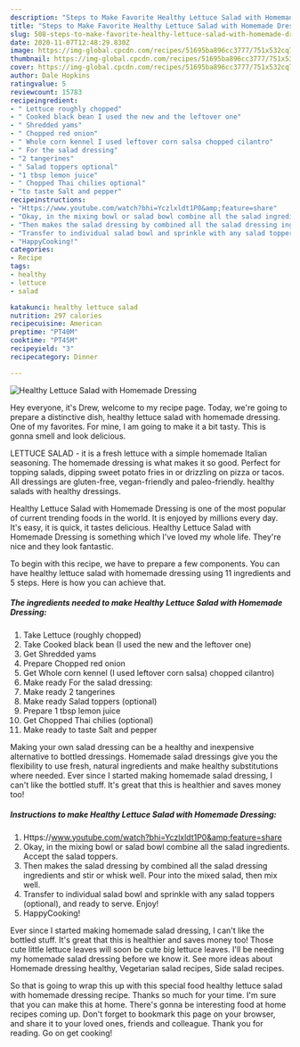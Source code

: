 ```yaml
---
description: "Steps to Make Favorite Healthy Lettuce Salad with Homemade Dressing"
title: "Steps to Make Favorite Healthy Lettuce Salad with Homemade Dressing"
slug: 508-steps-to-make-favorite-healthy-lettuce-salad-with-homemade-dressing
date: 2020-11-07T12:48:29.830Z
image: https://img-global.cpcdn.com/recipes/51695ba896cc3777/751x532cq70/healthy-lettuce-salad-with-homemade-dressing-recipe-main-photo.jpg
thumbnail: https://img-global.cpcdn.com/recipes/51695ba896cc3777/751x532cq70/healthy-lettuce-salad-with-homemade-dressing-recipe-main-photo.jpg
cover: https://img-global.cpcdn.com/recipes/51695ba896cc3777/751x532cq70/healthy-lettuce-salad-with-homemade-dressing-recipe-main-photo.jpg
author: Dale Hopkins
ratingvalue: 5
reviewcount: 15783
recipeingredient:
- " Lettuce roughly chopped"
- " Cooked black bean I used the new and the leftover one"
- " Shredded yams"
- " Chopped red onion"
- " Whole corn kennel I used leftover corn salsa chopped cilantro"
- " For the salad dressing"
- "2 tangerines"
- " Salad toppers optional"
- "1 tbsp lemon juice"
- " Chopped Thai chilies optional"
- "to taste Salt and pepper"
recipeinstructions:
- "Https://www.youtube.com/watch?bhi=Yczlxldt1P0&amp;feature=share"
- "Okay, in the mixing bowl or salad bowl combine all the salad ingredients. Accept the salad toppers."
- "Then makes the salad dressing by combined all the salad dressing ingredients and stir or whisk well. Pour into the mixed salad, then mix well."
- "Transfer to individual salad bowl and sprinkle with any salad toppers (optional), and ready to serve. Enjoy!"
- "HappyCooking!"
categories:
- Recipe
tags:
- healthy
- lettuce
- salad

katakunci: healthy lettuce salad 
nutrition: 297 calories
recipecuisine: American
preptime: "PT40M"
cooktime: "PT45M"
recipeyield: "3"
recipecategory: Dinner

---
```



![Healthy Lettuce Salad with Homemade Dressing](https://img-global.cpcdn.com/recipes/51695ba896cc3777/751x532cq70/healthy-lettuce-salad-with-homemade-dressing-recipe-main-photo.jpg)

Hey everyone, it's Drew, welcome to my recipe page. Today, we're going to prepare a distinctive dish, healthy lettuce salad with homemade dressing. One of my favorites. For mine, I am going to make it a bit tasty. This is gonna smell and look delicious.

LETTUCE SALAD - it is a fresh lettuce with a simple homemade Italian seasoning. The homemade dressing is what makes it so good. Perfect for topping salads, dipping sweet potato fries in or drizzling on pizza or tacos. All dressings are gluten-free, vegan-friendly and paleo-friendly. healthy salads with healthy dressings.

Healthy Lettuce Salad with Homemade Dressing is one of the most popular of current trending foods in the world. It is enjoyed by millions every day. It's easy, it is quick, it tastes delicious. Healthy Lettuce Salad with Homemade Dressing is something which I've loved my whole life. They're nice and they look fantastic.


To begin with this recipe, we have to prepare a few components. You can have healthy lettuce salad with homemade dressing using 11 ingredients and 5 steps. Here is how you can achieve that.

<!--inarticleads1-->

##### The ingredients needed to make Healthy Lettuce Salad with Homemade Dressing:

1. Take  Lettuce (roughly chopped)
1. Take  Cooked black bean (I used the new and the leftover one)
1. Get  Shredded yams
1. Prepare  Chopped red onion
1. Get  Whole corn kennel (I used leftover corn salsa) chopped cilantro)
1. Make ready  For the salad dressing:
1. Make ready 2 tangerines
1. Make ready  Salad toppers (optional)
1. Prepare 1 tbsp lemon juice
1. Get  Chopped Thai chilies (optional)
1. Make ready to taste Salt and pepper


Making your own salad dressing can be a healthy and inexpensive alternative to bottled dressings. Homemade salad dressings give you the flexibility to use fresh, natural ingredients and make healthy substitutions where needed. Ever since I started making homemade salad dressing, I can&#39;t like the bottled stuff. It&#39;s great that this is healthier and saves money too! 

<!--inarticleads2-->

##### Instructions to make Healthy Lettuce Salad with Homemade Dressing:

1. Https://www.youtube.com/watch?bhi=Yczlxldt1P0&amp;feature=share
1. Okay, in the mixing bowl or salad bowl combine all the salad ingredients. Accept the salad toppers.
1. Then makes the salad dressing by combined all the salad dressing ingredients and stir or whisk well. Pour into the mixed salad, then mix well.
1. Transfer to individual salad bowl and sprinkle with any salad toppers (optional), and ready to serve. Enjoy!
1. HappyCooking!


Ever since I started making homemade salad dressing, I can&#39;t like the bottled stuff. It&#39;s great that this is healthier and saves money too! Those cute little lettuce leaves will soon be cute big lettuce leaves. I&#39;ll be needing my homemade salad dressing before we know it. See more ideas about Homemade dressing healthy, Vegetarian salad recipes, Side salad recipes. 

So that is going to wrap this up with this special food healthy lettuce salad with homemade dressing recipe. Thanks so much for your time. I'm sure that you can make this at home. There's gonna be interesting food at home recipes coming up. Don't forget to bookmark this page on your browser, and share it to your loved ones, friends and colleague. Thank you for reading. Go on get cooking!

